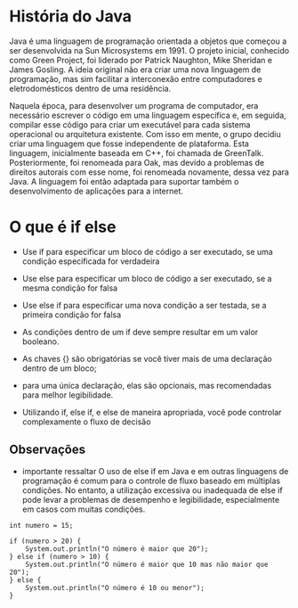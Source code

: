 # História do Java
Java é uma linguagem de programação orientada a objetos que começou a ser desenvolvida na Sun Microsystems em 1991. O projeto inicial, conhecido como Green Project, foi liderado por Patrick Naughton, Mike Sheridan e James Gosling. A ideia original não era criar uma nova linguagem de programação, mas sim facilitar a interconexão entre computadores e eletrodomésticos dentro de uma residência.

Naquela época, para desenvolver um programa de computador, era necessário escrever o código em uma linguagem específica e, em seguida, compilar esse código para criar um executável para cada sistema operacional ou arquitetura existente. Com isso em mente, o grupo decidiu criar uma linguagem que fosse independente de plataforma. Esta linguagem, inicialmente baseada em C++, foi chamada de GreenTalk. Posteriormente, foi renomeada para Oak, mas devido a problemas de direitos autorais com esse nome, foi renomeada novamente, dessa vez para Java. A linguagem foi então adaptada para suportar também o desenvolvimento de aplicações para a internet.

# O que é if else

- Use if para especificar um bloco de código a ser executado, se uma condição especificada for verdadeira
- Use else para especificar um bloco de código a ser executado, se a mesma condição for falsa
- Use else if para especificar uma nova condição a ser testada, se a primeira condição for falsa

- As condições dentro de um if deve sempre resultar em um valor booleano.
- As chaves {} são obrigatórias se você tiver mais de uma declaração dentro de um bloco;
- para uma única declaração, elas são opcionais, mas recomendadas para melhor legibilidade.
- Utilizando if, else if, e else de maneira apropriada, você pode controlar complexamente o fluxo de decisão

## Observações
- importante ressaltar O uso de else if em Java e em outras linguagens de programação é comum para o controle de fluxo baseado em múltiplas condições.
No entanto, a utilização excessiva ou inadequada de else if pode levar a problemas de desempenho e legibilidade, especialmente em casos com muitas condições.
```
int numero = 15;

if (numero > 20) {
    System.out.println("O número é maior que 20");
} else if (numero > 10) {
    System.out.println("O número é maior que 10 mas não maior que 20");
} else {
    System.out.println("O número é 10 ou menor");
}
```
